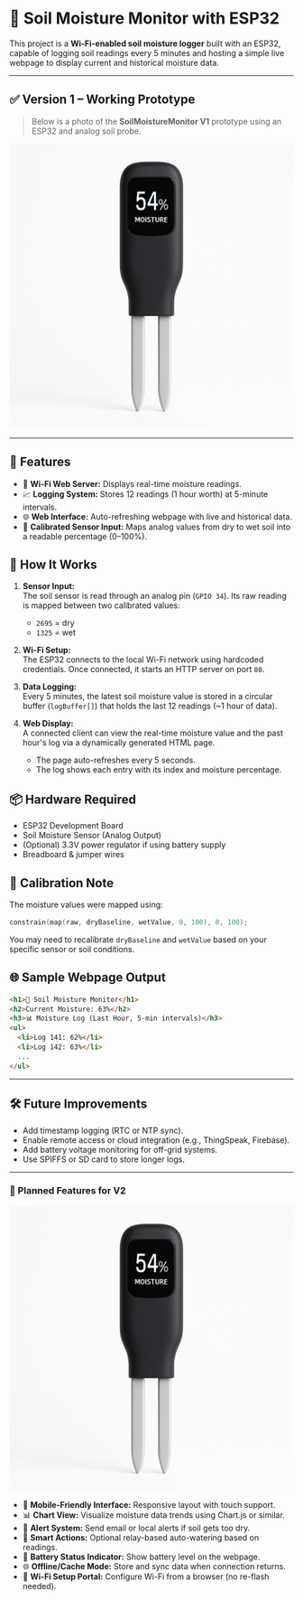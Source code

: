 # 🌱 Soil Moisture Monitor with ESP32

This project is a **Wi-Fi-enabled soil moisture logger** built with an ESP32, capable of logging soil readings every 5 minutes and hosting a simple live webpage to display current and historical moisture data.

---

## ✅ Version 1 – Working Prototype

> Below is a photo of the **SoilMoistureMonitor V1** prototype using an ESP32 and analog soil probe.

![SoilMoistureMonitor V1](./Files/SoilMoistureProbeV1.png)

---

## 🔧 Features

- 📡 **Wi-Fi Web Server:** Displays real-time moisture readings.
- 📈 **Logging System:** Stores 12 readings (1 hour worth) at 5-minute intervals.
- 🌐 **Web Interface:** Auto-refreshing webpage with live and historical data.
- 🔌 **Calibrated Sensor Input:** Maps analog values from dry to wet soil into a readable percentage (0–100%).

## 🧠 How It Works

1. **Sensor Input:**  
   The soil sensor is read through an analog pin (`GPIO 34`). Its raw reading is mapped between two calibrated values:  
   - `2695` = dry  
   - `1325` = wet  

2. **Wi-Fi Setup:**  
   The ESP32 connects to the local Wi-Fi network using hardcoded credentials. Once connected, it starts an HTTP server on port `80`.

3. **Data Logging:**  
   Every 5 minutes, the latest soil moisture value is stored in a circular buffer (`logBuffer[]`) that holds the last 12 readings (~1 hour of data).

4. **Web Display:**  
   A connected client can view the real-time moisture value and the past hour's log via a dynamically generated HTML page.  
   - The page auto-refreshes every 5 seconds.
   - The log shows each entry with its index and moisture percentage.

## 📦 Hardware Required

- ESP32 Development Board  
- Soil Moisture Sensor (Analog Output)  
- (Optional) 3.3V power regulator if using battery supply  
- Breadboard & jumper wires

## 🔋 Calibration Note

The moisture values were mapped using:
```cpp
constrain(map(raw, dryBaseline, wetValue, 0, 100), 0, 100);
```
You may need to recalibrate `dryBaseline` and `wetValue` based on your specific sensor or soil conditions.

## 🌐 Sample Webpage Output

```html
<h1>🌱 Soil Moisture Monitor</h1>
<h2>Current Moisture: 63%</h2>
<h3>📊 Moisture Log (Last Hour, 5-min intervals)</h3>
<ul>
  <li>Log 141: 62%</li>
  <li>Log 142: 63%</li>
  ...
</ul>
```

---

## 🛠 Future Improvements

- Add timestamp logging (RTC or NTP sync).
- Enable remote access or cloud integration (e.g., ThingSpeak, Firebase).
- Add battery voltage monitoring for off-grid systems.
- Use SPIFFS or SD card to store longer logs.

---

### 🔮 Planned Features for V2

![SoilMoistureMonitor V1](./Files/SoilMoistureProbeV1.png)

- 📱 **Mobile-Friendly Interface:** Responsive layout with touch support.
- 📊 **Chart View:** Visualize moisture data trends using Chart.js or similar.
- 🔔 **Alert System:** Send email or local alerts if soil gets too dry.
- 🧠 **Smart Actions:** Optional relay-based auto-watering based on readings.
- 🔋 **Battery Status Indicator:** Show battery level on the webpage.
- 🌐 **Offline/Cache Mode:** Store and sync data when connection returns.
- 📶 **Wi-Fi Setup Portal:** Configure Wi-Fi from a browser (no re-flash needed).
